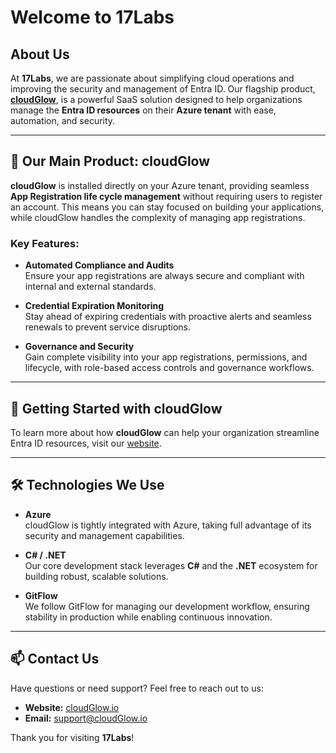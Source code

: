 # Welcome to 17Labs

## About Us

At **17Labs**, we are passionate about simplifying cloud operations and improving the security and management of Entra ID. Our flagship product, **[cloudGlow](https://cloudGlow.io)**, is a powerful SaaS solution designed to help organizations manage the **Entra ID resources** on their **Azure tenant** with ease, automation, and security.

---

## 🌟 Our Main Product: cloudGlow

**cloudGlow** is installed directly on your Azure tenant, providing seamless **App Registration life cycle management** without requiring users to register an account. This means you can stay focused on building your applications, while cloudGlow handles the complexity of managing app registrations.

### Key Features:
- **Automated Compliance and Audits**  
  Ensure your app registrations are always secure and compliant with internal and external standards.

- **Credential Expiration Monitoring**  
  Stay ahead of expiring credentials with proactive alerts and seamless renewals to prevent service disruptions.

- **Governance and Security**  
  Gain complete visibility into your app registrations, permissions, and lifecycle, with role-based access controls and governance workflows.

---

## 🚀 Getting Started with cloudGlow

To learn more about how **cloudGlow** can help your organization streamline Entra ID resources, visit our [website](https://cloudGlow.io).

---

## 🛠️ Technologies We Use

- **Azure**  
  cloudGlow is tightly integrated with Azure, taking full advantage of its security and management capabilities.
  
- **C# / .NET**  
  Our core development stack leverages **C#** and the **.NET** ecosystem for building robust, scalable solutions.

- **GitFlow**  
  We follow GitFlow for managing our development workflow, ensuring stability in production while enabling continuous innovation.

---

## 📫 Contact Us

Have questions or need support? Feel free to reach out to us:

- **Website:** [cloudGlow.io](https://cloudGlow.io)
- **Email:** [support@cloudGlow.io](mailto:support@cloudGlow.io)

Thank you for visiting **17Labs**!
